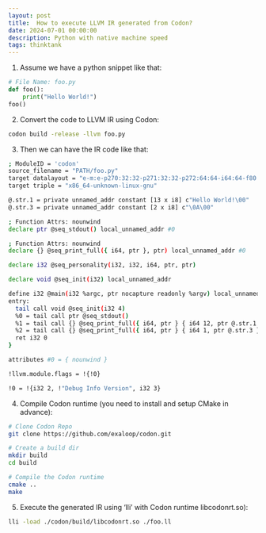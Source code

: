```yaml
---
layout: post
title:  How to execute LLVM IR generated from Codon?
date: 2024-07-01 00:00:00
description: Python with native machine speed
tags: thinktank
---
```


1. Assume we have a python snippet like that:    
```python
# File Name: foo.py
def foo():
    print("Hello World!")
foo()
```
    
2. Convert the code to LLVM IR using Codon:
```bash
codon build -release -llvm foo.py
```

3. Then we can have the IR code like that:
```bash
; ModuleID = 'codon'
source_filename = "PATH/foo.py"
target datalayout = "e-m:e-p270:32:32-p271:32:32-p272:64:64-i64:64-f80:128-n8:16:32:64-S128"
target triple = "x86_64-unknown-linux-gnu"

@.str.1 = private unnamed_addr constant [13 x i8] c"Hello World!\00"
@.str.3 = private unnamed_addr constant [2 x i8] c"\0A\00"

; Function Attrs: nounwind
declare ptr @seq_stdout() local_unnamed_addr #0

; Function Attrs: nounwind
declare {} @seq_print_full({ i64, ptr }, ptr) local_unnamed_addr #0

declare i32 @seq_personality(i32, i32, i64, ptr, ptr)

declare void @seq_init(i32) local_unnamed_addr

define i32 @main(i32 %argc, ptr nocapture readonly %argv) local_unnamed_addr personality ptr @seq_personality {
entry:
  tail call void @seq_init(i32 4)
  %0 = tail call ptr @seq_stdout()
  %1 = tail call {} @seq_print_full({ i64, ptr } { i64 12, ptr @.str.1 }, ptr %0)
  %2 = tail call {} @seq_print_full({ i64, ptr } { i64 1, ptr @.str.3 }, ptr %0)
  ret i32 0
}

attributes #0 = { nounwind }

!llvm.module.flags = !{!0}

!0 = !{i32 2, !"Debug Info Version", i32 3}
```
    
4. Compile Codon runtime (you need to install and setup CMake in advance):
```bash
# Clone Codon Repo
git clone https://github.com/exaloop/codon.git

# Create a build dir
mkdir build
cd build

# Compile the Codon runtime
cmake ..
make
```
    
5. Execute the generated IR using ‘lli’ with Codon runtime libcodonrt.so):
```bash
lli -load ./codon/build/libcodonrt.so ./foo.ll 
```



